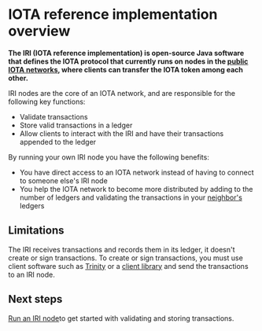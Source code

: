 # IOTA reference implementation overview

**The IRI (IOTA reference implementation) is open-source Java software that defines the IOTA protocol that currently runs on nodes in the [public IOTA networks](root://getting-started/0.1/network/iota-networks.md), where clients can transfer the IOTA token among each other.**

IRI nodes are the core of an IOTA network, and are responsible for the following key functions:

- Validate transactions
- Store valid transactions in a ledger
- Allow clients to interact with the IRI and have their transactions appended to the ledger

By running your own IRI node you have the following benefits:

- You have direct access to an IOTA network instead of having to connect to someone else's IRI node
- You help the IOTA network to become more distributed by adding to the number of ledgers and validating the transactions in your [neighbor's](root://getting-started/0.1/network/nodes.md#neighbors) ledgers

## Limitations

The IRI receives transactions and records them in its ledger, it doesn't create or sign transactions. To create or sign transactions, you must use client software such as [Trinity](root://wallets/0.1/trinity/introduction/overview.md) or a [client library](root://client-libraries/0.1/introduction/overview.md) and send the transactions to an IRI node.

## Next steps

[Run an IRI node](../how-to-guides/install-iri.md)to get started with validating and storing transactions.
